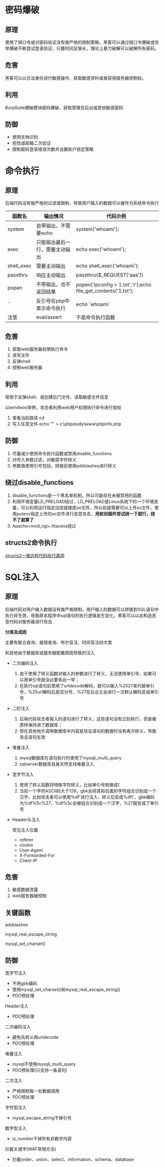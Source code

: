 # 密码爆破

## 原理

使用了弱口令或对密码验证没有做严格的限制策略，黑客可以通过弱口令爆破或穷举爆破不断尝试登录验证，只要时间足够长，理论上暴力破解可以破解所有密码。

## 危害

黑客可以以合法身份进行敏感操作、获取敏感资料或者获得服务器控制权。

## 利用

BurpSuite爆破模块密码爆破，获取管理员后台或其他敏感密码

## 防御

- 使用生物识别
- 短信或邮箱二次验证
- 限制密码登录错误次数并设置账户锁定策略

# 命令执行

## 原理

后端代码没有做严格的过滤或限制，导致用户输入的数据可以被作为系统命令执行

|函数名|输出情况|代码示例|
|---|---|---|
|system|自带输出，不需要echo|system('whoami');|
|exec|只能输出最后一行，需要主动输出|echo exec('whoami');|
|shell_exec|需要主动输出|echo shell_exec('whoami');|
|passthru|响应主动输出|passthru($_REQUEST['aaa'])|
|popen|不带输出，也不返回结果|popen('ipconfig > 1.txt','r');echo file_get_contents('1.txt');|
|``|反引号在php中表示命令执行|echo \`whoami`|
|注意|eval/assert|不是命令执行函数|

## 危害

1. 获取web服务器权限执行命令
2. 读写文件
3. 反弹shell
4. 控制web服务器

## 利用

常用于反弹shell、或创建后门文件、读取敏感文件信息

以windwos举例，攻击者利用web用户权限执行命令进行提权

1. 查看当前路径 cd
2. 写入任意文件 echo "<?php eval();?>" > c:\phpstudy\www\phpinfo.php

## 防御

1. 尽量减少使用命令执行函数或禁用disable_functions
2. 对传入参数过滤，对敏感字符转义
3. 参数值使用引号包括，拼接前使用addslashes进行转义

## 绕过disable_functions
1.  disable_functions是一个黑名单机制，所以可能存在未被禁用的函数
2. 利用环境变量LD_PRELOAD绕过，LD_PRELOAD是Linux系统下的一个环境变量，可以利用运行指定动态链接库so文件，所以前提需要可以上传so文件，使用putenv指定上传的so文件进行恶意攻击，**用蚁剑插件尝试绕一下就行，绕不了就算了**
3. Apache+mod_cgi+.htacess绕过

## structs2命令执行
 [structs2一堆远程代码执行漏洞](https://vulhub.org/#/environments/struts2)

# SQL注入

## 原理

后端代码对用户输入数据没有做严格限制，用户输入的数据可以拼接到SQL语句中执行并生效，导致原本程序中sql语句的执行逻辑发生变化，黑客可以以此构造恶意代码对服务器进行攻击

**分类及成因**

主要有联合查询、报错查询、布尔盲注、时间盲注四大类

和其他由于数据库或服务器配置原因导致的注入

- 二次编码注入
  1. 由于使用了转义函数对输入的参数进行了转义，无法使用单引号，如果可以用单引号就没必要多此一举；
  2. 在执行sql语句前使用了urldecode解码，就可以输入%2527来代替单引号，%25url解码后是百分号，%27在后台又会进行一次默认解码变成单引号
  
- 二阶注入
  1. 后端代码攻击者输入的语句进行了转义，这些语句没有立刻执行，但是被原样保持进了数据库；
  2. 但在其他地方调用数据库中内容是攻击语句的数据时没有再次转义，导致攻击语句生效
  
- 堆叠注入
  1. mysql数据库在语句执行时使用了mysqli_multi_query
  2. sqlserver数据库自身天然支持堆叠注入
  
- 宽字节注入
  1. 使用了转义函数将特殊字符转义，比如单引号转换成\\'
  2. 当前一个字符ASCII码大于128，gbk会将其和后面的字符组合识别成一个汉字，比如攻击者可以使用%df'进行注入，转义后变成%df\\'，gbk编码为%df%5c%27，%df%5c会被组合识别成一个汉字，%27就变成了单引号

- Header头注入

  常见注入位置

  - referer
  - cookie
  - User-Agent
  - X-Forwarded-For
  - Client-IP

## 危害

1. 敏感数据泄露
2. web服务器被控制

## 关键函数

addslashes

mysql_real_escape_string

mysql_set_charset()



## 防御

宽字节注入

- 不用gbk编码
- 使用mysql_set_charset()和mysql_real_escape_string()
- PDO预处理

Header注入

- PDO预处理

二次编码注入

- 避免先转义再urldecode
- PDO预处理

堆叠注入

- mysql不使用mysqli_multi_query
- PDO预处理(只支持一条语句)

二次注入

- 严格限制每一处数据调用
- PDO预处理

字符型注入

- mysql_escape_string干掉引号

数字型注入

- is_number干掉所有非数字内容

拦截关键字(WAF常用方法)

- 拦截order、union、select、information、schema、database
